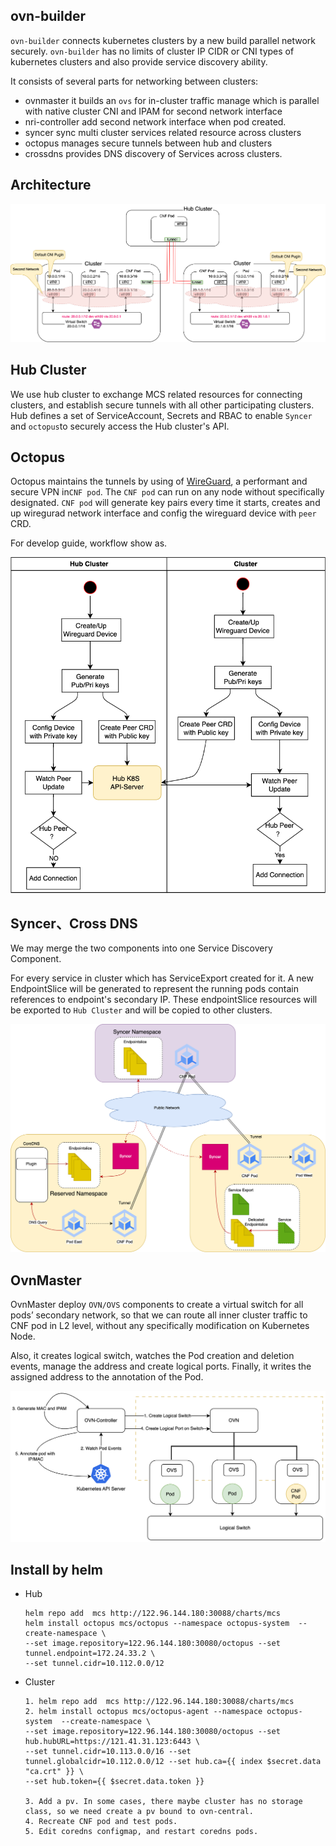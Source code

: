 ## ovn-builder

`ovn-builder` connects kubernetes clusters by a new build parallel network securely.
`ovn-builder` has no limits of cluster IP CIDR or CNI types of kubernetes clusters and also
provide service discovery ability.

It consists of several parts for networking between clusters:

- ovnmaster it builds an `ovs` for in-cluster traffic manage which is parallel with native cluster CNI and IPAM 
  for second network interface
- nri-controller add second network interface when pod created.
- syncer sync multi cluster services related resource across clusters
- octopus manages secure tunnels between hub and clusters
- crossdns provides DNS discovery of Services across clusters.

## Architecture

![](doc/pic/arch.png "topology")

## Hub Cluster

We use hub cluster to exchange MCS related resources for connecting clusters, and establish secure tunnels with
all other participating clusters. Hub defines a set of ServiceAccount, Secrets and RBAC to enable `Syncer` and
`octopus`to securely access the Hub cluster's API.

## Octopus

Octopus maintains the tunnels by using of [WireGuard](https://www.wireguard.com/), a performant and secure VPN
in`CNF pod`. The `CNF pod` can run on any node without specifically designated. `CNF pod` will generate key pairs 
every time it starts, creates and up wiregurad network interface and config the wireguard device with `peer` CRD.


For develop guide, workflow show as.

![](doc/pic/tunnel.png)

## Syncer、Cross DNS

We may merge the two components into one Service Discovery Component.

For every service in cluster which has ServiceExport created for it. A new EndpointSlice will be generated to represent
the running pods contain references to endpoint's secondary IP. These endpointSlice resources will be exported to
`Hub Cluster` and will be copied to other clusters.

![](doc/pic/servicediscovery.png)

## OvnMaster

OvnMaster deploy `OVN/OVS` components to create a virtual switch for all pods’ secondary network, so that we can route
all inner cluster traffic to CNF pod in L2 level, without any specifically modification on Kubernetes Node.

Also, it creates logical switch, watches the Pod creation and deletion events, manage the address and create
logical ports. Finally, it writes the assigned address to the annotation of the Pod.

![](doc/pic/ovnmaster.png)


## Install by helm
- Hub
  ```shell
  helm repo add  mcs http://122.96.144.180:30088/charts/mcs
  helm install octopus mcs/octopus --namespace octopus-system  --create-namespace \
  --set image.repository=122.96.144.180:30080/octopus --set tunnel.endpoint=172.24.33.2 \
  --set tunnel.cidr=10.112.0.0/12
  ```
- Cluster
  ```shell
  1. helm repo add  mcs http://122.96.144.180:30088/charts/mcs
  2. helm install octopus mcs/octopus-agent --namespace octopus-system  --create-namespace \
  --set image.repository=122.96.144.180:30080/octopus --set hub.hubURL=https://121.41.31.123:6443 \
  --set tunnel.cidr=10.113.0.0/16 --set tunnel.globalcidr=10.112.0.0/12 --set hub.ca={{ index $secret.data "ca.crt" }} \
  --set hub.token={{ $secret.data.token }} 
  
  3. Add a pv. In some cases, there maybe cluster has no storage class, so we need create a pv bound to ovn-central.
  4. Recreate CNF pod and test pods.
  5. Edit coredns configmap, and restart coredns pods.
  ```
  

